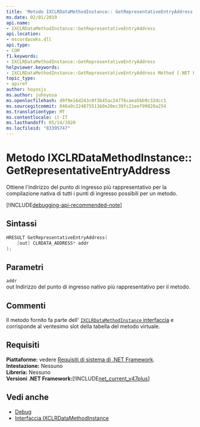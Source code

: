 ```yaml
---
title: 'Metodo IXCLRDataMethodInstance:: GetRepresentativeEntryAddress'
ms.date: 02/01/2019
api.name:
- IXCLRDataMethodInstance::GetRepresentativeEntryAddress
api.location:
- mscordacwks.dll
api.type:
- COM
f1.keywords:
- IXCLRDataMethodInstance::GetRepresentativeEntryAddress
helpviewer.keywords:
- IXCLRDataMethodInstance::GetRepresentativeEntryAddress Method [.NET Framework debugging]
topic_type:
- apiref
author: hoyosjs
ms.author: juhoyosa
ms.openlocfilehash: d9f9e16d243c0f3b45ac24776caea5bb9c32dcc1
ms.sourcegitcommit: 046a9c22487551360e20ec39fc21eef99820a254
ms.translationtype: MT
ms.contentlocale: it-IT
ms.lasthandoff: 05/14/2020
ms.locfileid: "83395747"
---
```

# <a name="ixclrdatamethodinstancegetrepresentativeentryaddress-method"></a>Metodo IXCLRDataMethodInstance:: GetRepresentativeEntryAddress

Ottiene l'indirizzo del punto di ingresso più rappresentativo per la compilazione nativa di tutti i punti di ingresso possibili per un metodo.

[!INCLUDE[debugging-api-recommended-note](../../../../includes/debugging-api-recommended-note.md)]

## <a name="syntax"></a>Sintassi

```cpp
HRESULT GetRepresentativeEntryAddress(
    [out] CLRDATA_ADDRESS* addr
);
```

## <a name="parameters"></a>Parametri

`addr`\
out Indirizzo del punto di ingresso nativo più rappresentativo per il metodo.

## <a name="remarks"></a>Commenti

Il metodo fornito fa parte dell' [ `IXCLRDataMethodInstance` interfaccia](ixclrdatamethodinstance-interface.md) e corrisponde al ventesimo slot della tabella del metodo virtuale.

## <a name="requirements"></a>Requisiti

**Piattaforme:** vedere [Requisiti di sistema di .NET Framework](../../../../docs/framework/get-started/system-requirements.md).  
**Intestazione:** Nessuno  
**Libreria:** Nessuno  
**Versioni .NET Framework:**[!INCLUDE[net_current_v47plus](../../../../includes/net-current-v47plus.md)]  

## <a name="see-also"></a>Vedi anche

- [Debug](index.md)
- [Interfaccia IXCLRDataMethodInstance](ixclrdatamethodinstance-interface.md)

